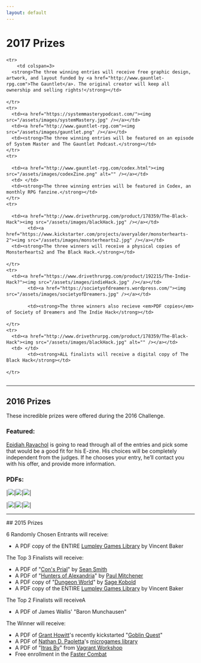 ```yaml
---
layout: default
---
```

# 2017 Prizes

<table>
  <tbody>
  <col width="25%">
    <col width="25%">
	    <col width="50%">

    <tr>
	    <td colspan=3>    
      <strong>The three winning entries will receive free graphic design, artwork, and layout funded by <a href="http://www.gauntlet-rpg.com">The Gauntlet</a>. The original creator will keep all ownership and selling rights!</strong></td>

    </tr>
    <tr>
      <td><a href="https://systemmasterypodcast.com/"><img src="/assets/images/systemMastery.jpg" /></a></td>
      <td><a href="http://www.gauntlet-rpg.com"><img src="/assets/images/gauntlet.png" /></a></td>
	  <td><strong>The three winning entries will be featured on an episode of System Master and The Gauntlet Podcast.</strong></td>
    </tr>
    <tr>
      
      <td><a href="http://www.gauntlet-rpg.com/codex.html"><img src="/assets/images/codexZine.png" alt="" /></a></td>
      <td> </td>
	  <td><strong>The three winning entries will be featured in Codex, an monthly RPG fanzine.</strong></td>
    </tr>
    <tr>

      <td><a href="http://www.drivethrurpg.com/product/178359/The-Black-Hack"><img src="/assets/images/blackHack.jpg" /></a></td>
	        <td><a href="https://www.kickstarter.com/projects/averyalder/monsterhearts-2"><img src="/assets/images/monsterhearts2.jpg" /></a></td>
	  <td><strong>The three winners will receive a physical copies of Monsterhearts2 and The Black Hack.</strong></td>

    </tr>
    <tr>
      <td><a href="https://www.drivethrurpg.com/product/192215/The-Indie-Hack?"><img src="/assets/images/indieHack.jpg" /></a></td>
	        <td><a href="https://societyofdreamers.wordpress.com/"><img src="/assets/images/societyofDreamers.jpg" /></a></td>

	        <td><strong>The three winners also recieve <em>PDF copies</em> of Society of Dreamers and The Indie Hack</strong></td>

    </tr>
    <tr>
      <td><a href="http://www.drivethrurpg.com/product/178359/The-Black-Hack"><img src="/assets/images/blackHack.jpg" alt="" /></a></td>
      <td> </td>
	        <td><strong>ALL finalists will receive a digital copy of The Black Hack</strong></td>

    </tr>
  </tbody>
</table>

<hr>

## 2016 Prizes
These incredible prizes were offered during the 2016 Challenge.

### Featured:

[Epidiah Ravachol](http://www.worldswithoutmaster.com/) is going to read through all of the entries and pick some that would be a good fit for his E-zine. His choices will be completely independent from the judges. If he chooses your entry, he’ll contact you with his offer, and provide more information.

### PDFs:

|[<img src="http://schirduans.com/david/wp-content/uploads/2016/02/Screenshot-from-2016-03-09-102225-150x150.png">](http://www.bendutter.com/sigil-stone-publishing/vow-of-honor-rpg/)|[<img src="http://schirduans.com/david/wp-content/uploads/2016/02/c2EOii-e1459125500190-150x150.jpg">](https://gshowitt.itch.io/goblin-quest)|[<img src="http://schirduans.com/david/wp-content/uploads/2016/02/Screenshot-from-2016-03-09-102046-150x150.png">](http://www.vivienfeasson.com/perdus-sous-la-pluie/lost-in-the-rain/)|

|[<img src="http://schirduans.com/david/wp-content/uploads/2016/02/photo-original-1-150x150.jpg">](http://bullypulpitgames.com/games/the-warren/)|[<img src="http://schirduans.com/david/wp-content/uploads/2016/02/photo-original-150x150.jpg">](https://www.kickstarter.com/projects/tregenza/age-of-legends-epic-adventures-small-rules-tableto)|[<img src="http://schirduans.com/david/wp-content/uploads/2016/02/Screenshot-from-2016-04-01-120946-150x150.png">](http://www.drivethrurpg.com/product/170182/The-sky-is-gray-and-you-are-distressed?src=slider_view)|

<hr>
## 2015 Prizes

6 Randomly Chosen Entrants will receive:
 * A PDF copy of the ENTIRE [Lumpley Games Library](http://www.lumpley.com/) by Vincent Baker

 The Top 3 Finalists will receive:
 * A PDF of "[Con's Prial](https://payhip.com/b/gyf6)" by [Sean Smith](https://plus.google.com/u/0/+SeanSmithMINDREADER/about)
 * A PDF of "[Hunters of Alexandria](https://www.patreon.com/creation?hid=1854457)" by [Paul Mitchener](https://rpgimaginarium.wordpress.com/)
 * A PDF copy of "[Dungeon World](http://www.dungeon-world.com/)" by [Sage Kobold](http://www.dungeon-world.com/#contact)
 * A PDF copy of the ENTIRE [Lumpley Games Library](http://www.lumpley.com/) by Vincent Baker

The Top 2 Finalists will receiveA
 * A PDF of James Wallis' "Baron Munchausen"

 The Winner will receive:
 * A PDF of [Grant Howitt](http://lookrobot.co.uk/about-grant-howitt/)'s recently kickstarted "[Goblin Quest](https://www.kickstarter.com/projects/gshowitt/goblin-quest-a-tabletop-rpg-of-fatal-ineptitude)"
 * A PDF of [Nathan D. Paoletta](http://ndpdesign.com/)'s [microgames library](http://ndpdesign.com/ndp-microgame-series/)
 * A PDF of "[Itras By](http://drivethrurpg.com/product/107617/Itras-By-English)" from [Vagrant Workshop](http://drivethrurpg.com/browse/pub/2579/Vagrant-Workshop)
 * Free enrollment in the [Faster Combat](http://FasterCombat.com)